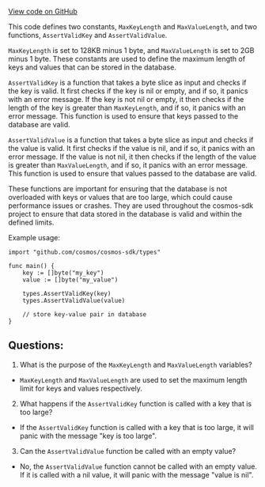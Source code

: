 [View code on GitHub](https://github.com/cosmos/cosmos-sdk.git/store/types/validity.go)

This code defines two constants, `MaxKeyLength` and `MaxValueLength`, and two functions, `AssertValidKey` and `AssertValidValue`. 

`MaxKeyLength` is set to 128KB minus 1 byte, and `MaxValueLength` is set to 2GB minus 1 byte. These constants are used to define the maximum length of keys and values that can be stored in the database.

`AssertValidKey` is a function that takes a byte slice as input and checks if the key is valid. It first checks if the key is nil or empty, and if so, it panics with an error message. If the key is not nil or empty, it then checks if the length of the key is greater than `MaxKeyLength`, and if so, it panics with an error message. This function is used to ensure that keys passed to the database are valid.

`AssertValidValue` is a function that takes a byte slice as input and checks if the value is valid. It first checks if the value is nil, and if so, it panics with an error message. If the value is not nil, it then checks if the length of the value is greater than `MaxValueLength`, and if so, it panics with an error message. This function is used to ensure that values passed to the database are valid.

These functions are important for ensuring that the database is not overloaded with keys or values that are too large, which could cause performance issues or crashes. They are used throughout the cosmos-sdk project to ensure that data stored in the database is valid and within the defined limits. 

Example usage:

```
import "github.com/cosmos/cosmos-sdk/types"

func main() {
    key := []byte("my_key")
    value := []byte("my_value")

    types.AssertValidKey(key)
    types.AssertValidValue(value)

    // store key-value pair in database
}
```
## Questions: 
 1. What is the purpose of the `MaxKeyLength` and `MaxValueLength` variables?
- `MaxKeyLength` and `MaxValueLength` are used to set the maximum length limit for keys and values respectively.

2. What happens if the `AssertValidKey` function is called with a key that is too large?
- If the `AssertValidKey` function is called with a key that is too large, it will panic with the message "key is too large".

3. Can the `AssertValidValue` function be called with an empty value?
- No, the `AssertValidValue` function cannot be called with an empty value. If it is called with a nil value, it will panic with the message "value is nil".